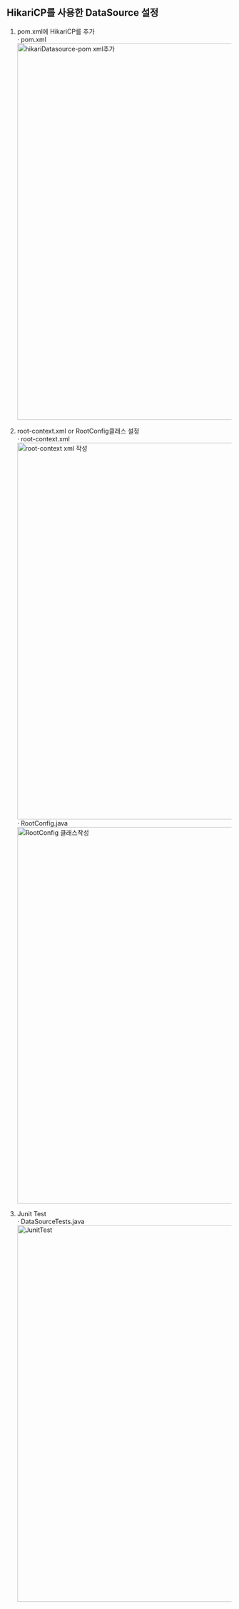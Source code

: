 <h2> HikariCP를 사용한 DataSource 설정 </h2>

1. pom.xml에 HikariCP를 추가<br>
· pom.xml<br>
<img width="844" alt="hikariDatasource-pom xml추가" src="https://user-images.githubusercontent.com/44339530/75091857-4eefc780-55b5-11ea-8d17-44c4209d4715.png"><br>

2. root-context.xml or RootConfig클래스 설정<br>
· root-context.xml<br>
<img width="844" alt="root-context xml 작성" src="https://user-images.githubusercontent.com/44339530/75091858-51522180-55b5-11ea-8bbb-dee3c18e1b24.png"><br>
· RootConfig.java<br>
<img width="844" alt="RootConfig 클래스작성" src="https://user-images.githubusercontent.com/44339530/75091862-531be500-55b5-11ea-98ac-9762474af3b7.png"><br>

3. Junit Test<br>
· DataSourceTests.java<br>
<img width="844" alt="JunitTest" src="https://user-images.githubusercontent.com/44339530/75091863-544d1200-55b5-11ea-97c1-6e3035b9ae09.png"><br>
